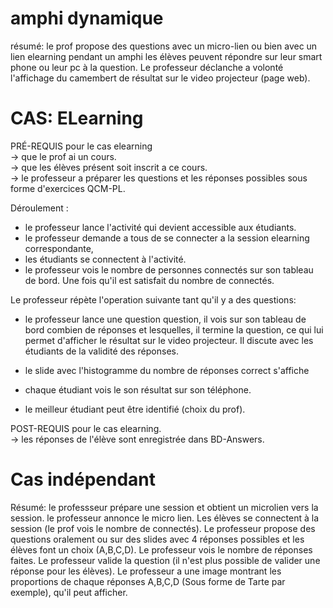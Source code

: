
# amphi dynamique

résumé:
le prof propose des questions avec un micro-lien ou bien avec un lien elearning pendant un amphi les élèves peuvent répondre  sur leur smart phone ou leur pc à la question.
Le professeur déclanche a volonté l'affichage du camembert de résultat sur le video projecteur (page web).

# CAS: ELearning 

PRÉ-REQUIS pour le cas elearning   
-> que le prof ai un cours.  
-> que les élèves présent soit inscrit a ce cours.  
-> le professeur a préparer les questions et les réponses possibles sous forme d'exercices QCM-PL. 

Déroulement :  
- le professeur lance l'activité qui devient accessible aux étudiants.  
- le professeur demande a tous de se connecter a la session elearning correspondante,  
- les étudiants se connectent à l'activité.   
- le professeur vois le nombre de personnes connectés sur son tableau de bord. Une fois qu'il est satisfait du nombre de connectés.  


Le professeur répète l'operation suivante tant qu'il y a des questions:  
  - le professeur lance une question question, il vois sur son tableau de bord combien de réponses et lesquelles,
il termine la question, ce qui lui permet d'afficher le résultat sur le video projecteur. Il discute avec les étudiants de la validité des réponses.

- le slide avec l'histogramme du nombre de réponses correct s'affiche   
- chaque étudiant vois le son résultat sur son téléphone.  
- le meilleur étudiant peut être identifié (choix du prof).  


POST-REQUIS pour le cas elearning.  
->  les réponses de l'élève sont enregistrée dans BD-Answers.

# Cas indépendant

Résumé:
le professseur prépare une session et obtient un microlien vers la session.
le professeur annonce le micro lien.
Les élèves se connectent à la session (le prof vois le nombre de connectés).
Le professeur propose des questions oralement ou sur des slides avec 4 réponses possibles 
et les élèves font un choix (A,B,C,D). Le professeur vois le nombre de réponses faites. 
Le professeur valide la question (il n'est plus possible de valider une réponse pour les élèves).
Le professeur a une image montrant les proportions de chaque réponses A,B,C,D (Sous forme de Tarte par exemple), qu'il peut afficher.














